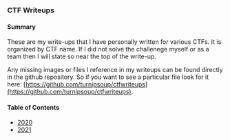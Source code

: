 ### CTF Writeups

#### Summary
These are my write-ups that I have personally written for various CTFs. It is organized by CTF name. If I did not solve the challenege myself or as a team then I will state so near the top of the write-up.

Any missing images or files I reference in my writeups can be found directly in the github repository. So if you want to see a particular file look for it here: [https://github.com/turnipsoup/ctfwriteups](https://github.com/turnipsoup/ctfwriteups).

#### Table of Contents
- [2020](2020)
- [2021](2021)
